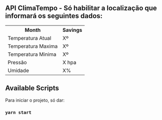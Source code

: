 ## API ClimaTempo - Só habilitar a localização que informará os seguintes dados:
<table>
  <tr>
    <th>Month</th>
    <th>Savings</th>
  </tr>
  <tr>
    <td>Temperatura Atual</td>
    <td>Xº</td>
  </tr>
   <tr>
    <td>Temperatura Maxima</td>
    <td>Xº</td>
  </tr>
  <tr>
    <td>Temperatura Minima</td>
    <td>Xº</td>
  </tr>
  <tr>
    <td>Pressão</td>
    <td>X hpa</td>
  </tr>
  <tr>
    <td>Umidade</td>
    <td>X%</td>
  </tr>
</table>




## Available Scripts

Para iniciar o projeto, só dar:

### `yarn start`

